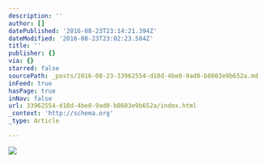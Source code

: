 ```yaml
---
description: ''
author: []
datePublished: '2016-08-23T23:14:21.394Z'
dateModified: '2016-08-23T23:02:23.584Z'
title: ''
publisher: {}
via: {}
starred: false
sourcePath: _posts/2016-08-23-33962554-d10d-4be0-9ad0-b8603e9b652a.md
inFeed: true
hasPage: true
inNav: false
url: 33962554-d10d-4be0-9ad0-b8603e9b652a/index.html
_context: 'http://schema.org'
_type: Article

---
```

![](https://the-grid-user-content.s3-us-west-2.amazonaws.com/e4d943e0-3666-4876-b57e-a35da245ec5f.jpg)